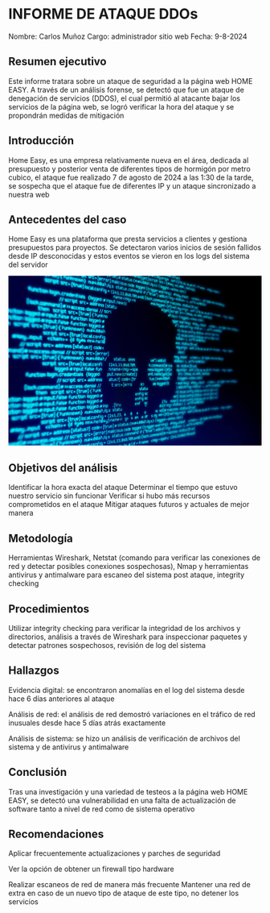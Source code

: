# INFORME DE ATAQUE DDOs







Nombre: Carlos Muñoz
Cargo: administrador sitio web
Fecha: 9-8-2024


## Resumen ejecutivo
Este informe tratara sobre un ataque de seguridad a la página web HOME EASY. A través de un análisis forense, se detectó que fue un ataque de denegación de servicios (DDOS), el cual permitió al atacante bajar los servicios de la página web, se logró verificar la hora del ataque y se propondrán medidas de mitigación 


## Introducción
Home Easy, es una empresa relativamente nueva en el área, dedicada al presupuesto y posterior venta de diferentes tipos de hormigón por metro cubico, el ataque fue realizado 7 de agosto de 2024 a las 1:30 de la tarde, se sospecha que el ataque fue de diferentes IP y un ataque sincronizado a nuestra web

## Antecedentes del caso
Home Easy es una plataforma que presta servicios a clientes y gestiona presupuestos para proyectos. Se detectaron varios inicios de sesión fallidos desde IP desconocidas y estos eventos se vieron en los logs del sistema del servidor

<p align="center">
<img src="./imagenes/imagen1.jpg">
</p>

## Objetivos del análisis
Identificar la hora exacta del ataque 
Determinar el tiempo que estuvo nuestro servicio sin funcionar
Verificar si hubo más recursos comprometidos en el ataque
Mitigar ataques futuros y actuales de mejor manera

## Metodología
Herramientas
Wireshark, Netstat (comando para verificar las conexiones de red y detectar posibles conexiones sospechosas), Nmap y herramientas antivirus y antimalware para escaneo del sistema post ataque, integrity checking

## Procedimientos
Utilizar integrity checking para verificar la integridad de los archivos y directorios, análisis a través de Wireshark para inspeccionar paquetes y detectar patrones sospechosos, revisión de log del sistema 

## Hallazgos
Evidencia digital: se encontraron anomalías en el log del sistema desde hace 6 días anteriores al ataque

Análisis de red: el análisis de red demostró variaciones en el tráfico de red inusuales desde hace 5 días atrás exactamente

Análisis de sistema: se hizo un análisis de verificación de archivos del sistema y de antivirus y antimalware 

## Conclusión 
Tras una investigación y una variedad de testeos a la página web HOME EASY, se detectó una vulnerabilidad en una falta de actualización de software tanto a nivel de red como de sistema operativo

## Recomendaciones
Aplicar frecuentemente actualizaciones y parches de seguridad

Ver la opción de obtener un firewall tipo hardware

Realizar escaneos de red de manera más frecuente
Mantener una red de extra en caso de un nuevo tipo de ataque de este tipo, no detener los servicios



